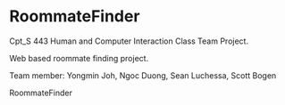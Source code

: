 # RoommateFinder

Cpt_S 443 Human and Computer Interaction Class Team Project.

Web based roommate finding project.

Team member:
  Yongmin Joh,
  Ngoc Duong,
  Sean Luchessa,
  Scott Bogen

RoommateFinder
